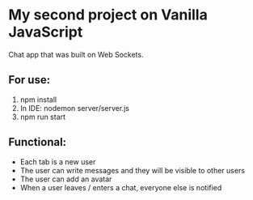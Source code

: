 # My second project on Vanilla JavaScript
Chat app that was built on Web Sockets. 


## For use:
1. npm install
2. In IDE: nodemon server/server.js
3. npm run start 

## Functional:
- Each tab is a new user
- The user can write messages and they will be visible to other users
- The user can add an avatar
- When a user leaves / enters a chat, everyone else is notified
